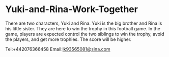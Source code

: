 # Yuki-and-Rina-Work-Together

There are two characters, Yuki and Rina. Yuki is the big brother and Rina is his little sister. They are here to win the trophy in this football game. 
In the game, players are expected control the two siblings to win the trophy, avoid the players, and get more trophies. The score will be higher.

Tel:+442076366458
Email:lk93565081@sina.com
